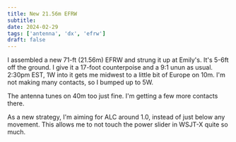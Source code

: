 ```yaml
---
title: New 21.56m EFRW
subtitle: 
date: 2024-02-29
tags: ['antenna', 'dx', 'efrw']
draft: false
---
```


I assembled a new 71-ft (21.56m) EFRW 
and strung it up at Emily's.
It's 5-6ft off the ground. 
I give it a 17-foot counterpoise
and a 9:1 unun as usual.
2:30pm EST,
1W into it gets me midwest to a little bit of Europe
on 10m. I'm not making many contacts, 
so I bumped up to 5W.

The antenna tunes on 40m too just fine. 
I'm getting a few more contacts there.

As a new strategy,
I'm aiming for ALC around 1.0,
instead of just below any movement.
This allows me to not touch
the power slider in WSJT-X quite so much.
